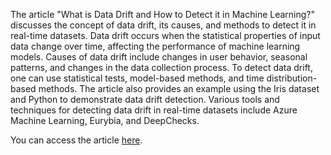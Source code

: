 The article "What is Data Drift and How to Detect it in Machine Learning?" discusses the concept of data drift, its causes, and methods to detect it in real-time datasets. Data drift occurs when the statistical properties of input data change over time, affecting the performance of machine learning models. Causes of data drift include changes in user behavior, seasonal patterns, and changes in the data collection process. To detect data drift, one can use statistical tests, model-based methods, and time distribution-based methods. The article also provides an example using the Iris dataset and Python to demonstrate data drift detection. Various tools and techniques for detecting data drift in real-time datasets include Azure Machine Learning, Eurybia, and DeepChecks.

You can access the article [here](https://sohailhosseini.substack.com/p/what-is-data-drift-and-how-to-detect). 